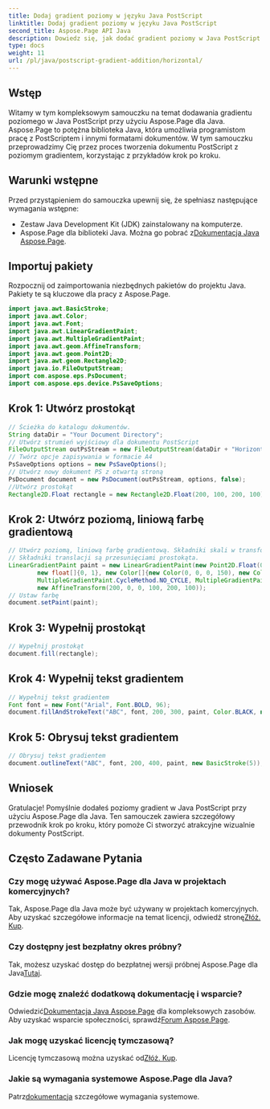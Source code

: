 ```yaml
---
title: Dodaj gradient poziomy w języku Java PostScript
linktitle: Dodaj gradient poziomy w języku Java PostScript
second_title: Aspose.Page API Java
description: Dowiedz się, jak dodać gradient poziomy w Java PostScript za pomocą Aspose.Page dla Java. Twórz oszałamiające wizualnie dokumenty bez wysiłku.
type: docs
weight: 11
url: /pl/java/postscript-gradient-addition/horizontal/
---
```

## Wstęp
Witamy w tym kompleksowym samouczku na temat dodawania gradientu poziomego w Java PostScript przy użyciu Aspose.Page dla Java. Aspose.Page to potężna biblioteka Java, która umożliwia programistom pracę z PostScriptem i innymi formatami dokumentów. W tym samouczku przeprowadzimy Cię przez proces tworzenia dokumentu PostScript z poziomym gradientem, korzystając z przykładów krok po kroku.
## Warunki wstępne
Przed przystąpieniem do samouczka upewnij się, że spełniasz następujące wymagania wstępne:
- Zestaw Java Development Kit (JDK) zainstalowany na komputerze.
- Aspose.Page dla biblioteki Java. Można go pobrać z[Dokumentacja Java Aspose.Page](https://reference.aspose.com/page/java/).
## Importuj pakiety
Rozpocznij od zaimportowania niezbędnych pakietów do projektu Java. Pakiety te są kluczowe dla pracy z Aspose.Page.
```java
import java.awt.BasicStroke;
import java.awt.Color;
import java.awt.Font;
import java.awt.LinearGradientPaint;
import java.awt.MultipleGradientPaint;
import java.awt.geom.AffineTransform;
import java.awt.geom.Point2D;
import java.awt.geom.Rectangle2D;
import java.io.FileOutputStream;
import com.aspose.eps.PsDocument;
import com.aspose.eps.device.PsSaveOptions;

```
## Krok 1: Utwórz prostokąt
```java
// Ścieżka do katalogu dokumentów.
String dataDir = "Your Document Directory";
// Utwórz strumień wyjściowy dla dokumentu PostScript
FileOutputStream outPsStream = new FileOutputStream(dataDir + "HorizontalGradient_outPS.ps");
// Twórz opcje zapisywania w formacie A4
PsSaveOptions options = new PsSaveOptions();
// Utwórz nowy dokument PS z otwartą stroną
PsDocument document = new PsDocument(outPsStream, options, false);
//Utwórz prostokąt
Rectangle2D.Float rectangle = new Rectangle2D.Float(200, 100, 200, 100);
```
## Krok 2: Utwórz poziomą, liniową farbę gradientową
```java
// Utwórz poziomą, liniową farbę gradientową. Składniki skali w transformacji muszą być równe szerokości i wysokości prostokąta.
// Składniki translacji są przesunięciami prostokąta.
LinearGradientPaint paint = new LinearGradientPaint(new Point2D.Float(0, 0), new Point2D.Float(200, 100),
        new float[]{0, 1}, new Color[]{new Color(0, 0, 0, 150), new Color(40, 128, 70, 50)},
        MultipleGradientPaint.CycleMethod.NO_CYCLE, MultipleGradientPaint.ColorSpaceType.SRGB,
        new AffineTransform(200, 0, 0, 100, 200, 100));
// Ustaw farbę
document.setPaint(paint);
```
## Krok 3: Wypełnij prostokąt
```java
// Wypełnij prostokąt
document.fill(rectangle);
```
## Krok 4: Wypełnij tekst gradientem
```java
// Wypełnij tekst gradientem
Font font = new Font("Arial", Font.BOLD, 96);
document.fillAndStrokeText("ABC", font, 200, 300, paint, Color.BLACK, new BasicStroke(2));
```
## Krok 5: Obrysuj tekst gradientem
```java
// Obrysuj tekst gradientem
document.outlineText("ABC", font, 200, 400, paint, new BasicStroke(5));
```
## Wniosek
Gratulacje! Pomyślnie dodałeś poziomy gradient w Java PostScript przy użyciu Aspose.Page dla Java. Ten samouczek zawiera szczegółowy przewodnik krok po kroku, który pomoże Ci stworzyć atrakcyjne wizualnie dokumenty PostScript.
## Często Zadawane Pytania
### Czy mogę używać Aspose.Page dla Java w projektach komercyjnych?
Tak, Aspose.Page dla Java może być używany w projektach komercyjnych. Aby uzyskać szczegółowe informacje na temat licencji, odwiedź stronę[Złóż. Kup](https://purchase.aspose.com/buy).
### Czy dostępny jest bezpłatny okres próbny?
 Tak, możesz uzyskać dostęp do bezpłatnej wersji próbnej Aspose.Page dla Java[Tutaj](https://releases.aspose.com/).
### Gdzie mogę znaleźć dodatkową dokumentację i wsparcie?
 Odwiedzić[Dokumentacja Java Aspose.Page](https://reference.aspose.com/page/java/) dla kompleksowych zasobów. Aby uzyskać wsparcie społeczności, sprawdź[Forum Aspose.Page](https://forum.aspose.com/c/page/39).
### Jak mogę uzyskać licencję tymczasową?
 Licencję tymczasową można uzyskać od[Złóż. Kup](https://purchase.aspose.com/temporary-license/).
### Jakie są wymagania systemowe Aspose.Page dla Java?
 Patrz[dokumentacja](https://reference.aspose.com/page/java/) szczegółowe wymagania systemowe.